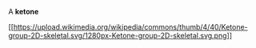 A **ketone**

[[https://upload.wikimedia.org/wikipedia/commons/thumb/4/40/Ketone-group-2D-skeletal.svg/1280px-Ketone-group-2D-skeletal.svg.png]]